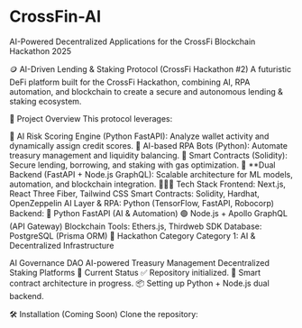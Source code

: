 # CrossFin-AI
AI-Powered Decentralized Applications for the CrossFi Blockchain Hackathon 2025


🪙 AI-Driven Lending & Staking Protocol (CrossFi Hackathon #2)
A futuristic DeFi platform built for the CrossFi Hackathon, combining AI, RPA automation, and blockchain to create a secure and autonomous lending & staking ecosystem.

🚀 Project Overview
This protocol leverages:

🧠 AI Risk Scoring Engine (Python FastAPI): Analyze wallet activity and dynamically assign credit scores.
🤖 AI-based RPA Bots (Python): Automate treasury management and liquidity balancing.
📜 Smart Contracts (Solidity): Secure lending, borrowing, and staking with gas optimization.
🔗 **Dual Backend (FastAPI + Node.js GraphQL): Scalable architecture for ML models, automation, and blockchain integration.
🧑🏾‍💻 Tech Stack
Frontend: Next.js, React Three Fiber, Tailwind CSS
Smart Contracts: Solidity, Hardhat, OpenZeppelin
AI Layer & RPA: Python (TensorFlow, FastAPI, Robocorp)
Backend:
🐍 Python FastAPI (AI & Automation)
🟢 Node.js + Apollo GraphQL (API Gateway)
Blockchain Tools: Ethers.js, Thirdweb SDK
Database: PostgreSQL (Prisma ORM)
🌟 Hackathon Category
Category 1: AI & Decentralized Infrastructure

AI Governance DAO
AI-powered Treasury Management
Decentralized Staking Platforms
📅 Current Status
✅ Repository initialized.
🔨 Smart contract architecture in progress.
📦 Setting up Python + Node.js dual backend.

🛠️ Installation (Coming Soon)
Clone the repository:
